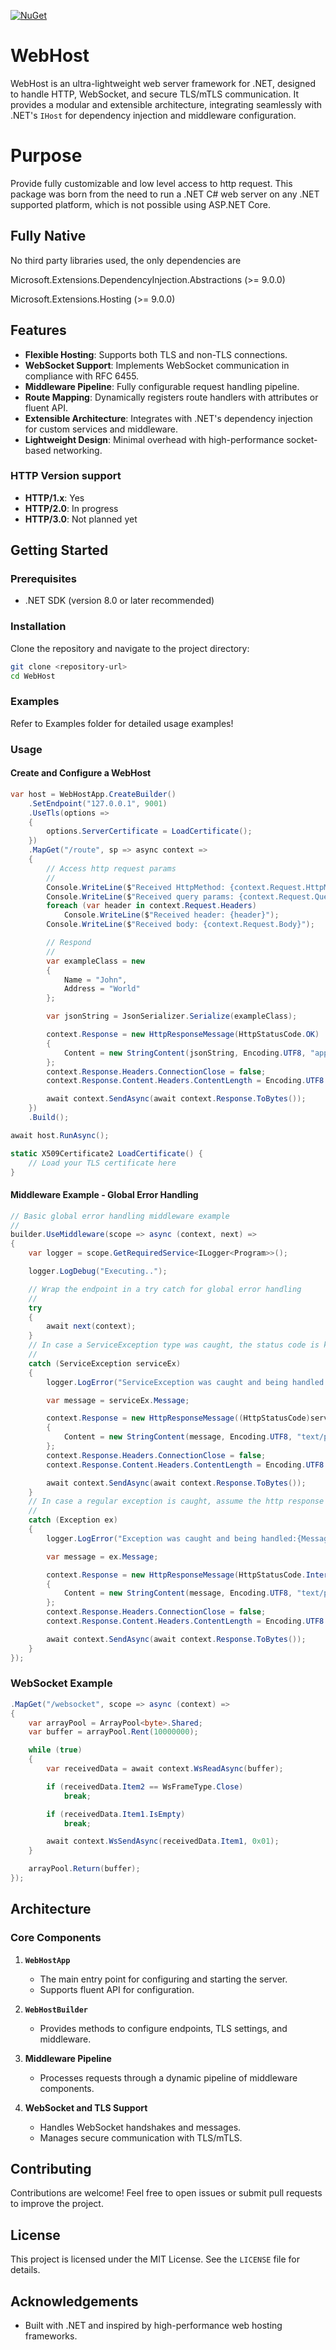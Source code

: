 [![NuGet](https://img.shields.io/nuget/v/WebHost.svg)](https://www.nuget.org/packages/WebHost/)

# WebHost

WebHost is an ultra-lightweight web server framework for .NET, designed to handle HTTP, WebSocket, and secure TLS/mTLS communication. It provides a modular and extensible architecture, integrating seamlessly with .NET's `IHost` for dependency injection and middleware configuration.

# Purpose

Provide fully customizable and low level access to http request. This package was born from the need to run a .NET C# web server on any .NET supported platform, which is not possible using ASP.NET Core.

## Fully Native

No third party libraries used, the only dependencies are

Microsoft.Extensions.DependencyInjection.Abstractions (>= 9.0.0)

Microsoft.Extensions.Hosting (>= 9.0.0)

## Features

- **Flexible Hosting**: Supports both TLS and non-TLS connections.
- **WebSocket Support**: Implements WebSocket communication in compliance with RFC 6455.
- **Middleware Pipeline**: Fully configurable request handling pipeline.
- **Route Mapping**: Dynamically registers route handlers with attributes or fluent API.
- **Extensible Architecture**: Integrates with .NET's dependency injection for custom services and middleware.
- **Lightweight Design**: Minimal overhead with high-performance socket-based networking.

### HTTP Version support

- **HTTP/1.x**: Yes
- **HTTP/2.0**: In progress
- **HTTP/3.0**: Not planned yet

## Getting Started

### Prerequisites

- .NET SDK (version 8.0 or later recommended)

### Installation

Clone the repository and navigate to the project directory:

```bash
git clone <repository-url>
cd WebHost
```

### Examples

Refer to Examples folder for detailed usage examples!

### Usage

#### Create and Configure a WebHost

```csharp
var host = WebHostApp.CreateBuilder()
    .SetEndpoint("127.0.0.1", 9001)
    .UseTls(options =>
    {
        options.ServerCertificate = LoadCertificate();
    })
    .MapGet("/route", sp => async context =>
    {
        // Access http request params
        //
        Console.WriteLine($"Received HttpMethod: {context.Request.HttpMethod}");
        Console.WriteLine($"Received query params: {context.Request.QueryParameters}");
        foreach (var header in context.Request.Headers)
            Console.WriteLine($"Received header: {header}");
        Console.WriteLine($"Received body: {context.Request.Body}");

        // Respond
        //
        var exampleClass = new
        {
            Name = "John",
            Address = "World"
        };

        var jsonString = JsonSerializer.Serialize(exampleClass);

        context.Response = new HttpResponseMessage(HttpStatusCode.OK)
        {
            Content = new StringContent(jsonString, Encoding.UTF8, "application/json"),
        };
        context.Response.Headers.ConnectionClose = false;
        context.Response.Content.Headers.ContentLength = Encoding.UTF8.GetByteCount(jsonString);

        await context.SendAsync(await context.Response.ToBytes());
    })
    .Build();

await host.RunAsync();

static X509Certificate2 LoadCertificate() {
    // Load your TLS certificate here
}
```

#### Middleware Example - Global Error Handling

```csharp
// Basic global error handling middleware example
//
builder.UseMiddleware(scope => async (context, next) =>
{
    var logger = scope.GetRequiredService<ILogger<Program>>();

    logger.LogDebug("Executing..");

    // Wrap the endpoint in a try catch for global error handling
    //
    try
    {
        await next(context);
    }
    // In case a ServiceException type was caught, the status code is known to be used on the http response
    // 
    catch (ServiceException serviceEx)
    {
        logger.LogError("ServiceException was caught and being handled:{Message}", serviceEx.Message);

        var message = serviceEx.Message;

        context.Response = new HttpResponseMessage((HttpStatusCode)serviceEx.StatusCode)
        {
            Content = new StringContent(message, Encoding.UTF8, "text/pain"),
        };
        context.Response.Headers.ConnectionClose = false;
        context.Response.Content.Headers.ContentLength = Encoding.UTF8.GetByteCount(message);

        await context.SendAsync(await context.Response.ToBytes());
    }
    // In case a regular exception is caught, assume the http response status code to be 500
    //
    catch (Exception ex)
    {
        logger.LogError("Exception was caught and being handled:{Message}", ex.Message);

        var message = ex.Message;

        context.Response = new HttpResponseMessage(HttpStatusCode.InternalServerError)
        {
            Content = new StringContent(message, Encoding.UTF8, "text/pain"),
        };
        context.Response.Headers.ConnectionClose = false;
        context.Response.Content.Headers.ContentLength = Encoding.UTF8.GetByteCount(message);

        await context.SendAsync(await context.Response.ToBytes());
    }
});
```

### WebSocket Example

```csharp
.MapGet("/websocket", scope => async (context) =>
{
    var arrayPool = ArrayPool<byte>.Shared;
    var buffer = arrayPool.Rent(10000000);

    while (true)
    {
        var receivedData = await context.WsReadAsync(buffer);

        if (receivedData.Item2 == WsFrameType.Close)
            break;

        if (receivedData.Item1.IsEmpty)
            break;

        await context.WsSendAsync(receivedData.Item1, 0x01);
    }

    arrayPool.Return(buffer);
});
```

## Architecture

### Core Components

1. **`WebHostApp`**
   - The main entry point for configuring and starting the server.
   - Supports fluent API for configuration.

2. **`WebHostBuilder`**
   - Provides methods to configure endpoints, TLS settings, and middleware.

3. **Middleware Pipeline**
   - Processes requests through a dynamic pipeline of middleware components.

4. **WebSocket and TLS Support**
   - Handles WebSocket handshakes and messages.
   - Manages secure communication with TLS/mTLS.

## Contributing

Contributions are welcome! Feel free to open issues or submit pull requests to improve the project.

## License

This project is licensed under the MIT License. See the `LICENSE` file for details.

## Acknowledgements

- Built with .NET and inspired by high-performance web hosting frameworks.


